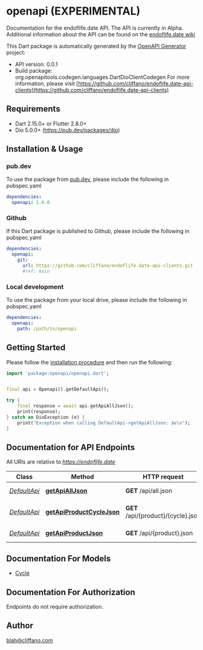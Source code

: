 # openapi (EXPERIMENTAL)
Documentation for the endoflife.date API. The API is currently in Alpha. Additional information about the API can be found on the [endoflife.date wiki](https://github.com/endoflife-date/endoflife.date/wiki)

This Dart package is automatically generated by the [OpenAPI Generator](https://openapi-generator.tech) project:

- API version: 0.0.1
- Build package: org.openapitools.codegen.languages.DartDioClientCodegen
For more information, please visit [https://github.com/cliffano/endoflife.date-api-clients](https://github.com/cliffano/endoflife.date-api-clients)

## Requirements

* Dart 2.15.0+ or Flutter 2.8.0+
* Dio 5.0.0+ (https://pub.dev/packages/dio)

## Installation & Usage

### pub.dev
To use the package from [pub.dev](https://pub.dev), please include the following in pubspec.yaml
```yaml
dependencies:
  openapi: 1.0.0
```

### Github
If this Dart package is published to Github, please include the following in pubspec.yaml
```yaml
dependencies:
  openapi:
    git:
      url: https://github.com/cliffano/endoflife.date-api-clients.git
      #ref: main
```

### Local development
To use the package from your local drive, please include the following in pubspec.yaml
```yaml
dependencies:
  openapi:
    path: /path/to/openapi
```

## Getting Started

Please follow the [installation procedure](#installation--usage) and then run the following:

```dart
import 'package:openapi/openapi.dart';


final api = Openapi().getDefaultApi();

try {
    final response = await api.getApiAllJson();
    print(response);
} catch on DioException (e) {
    print("Exception when calling DefaultApi->getApiAllJson: $e\n");
}

```

## Documentation for API Endpoints

All URIs are relative to *https://endoflife.date*

Class | Method | HTTP request | Description
------------ | ------------- | ------------- | -------------
[*DefaultApi*](doc/DefaultApi.md) | [**getApiAllJson**](doc/DefaultApi.md#getapialljson) | **GET** /api/all.json | All Products
[*DefaultApi*](doc/DefaultApi.md) | [**getApiProductCycleJson**](doc/DefaultApi.md#getapiproductcyclejson) | **GET** /api/{product}/{cycle}.json | Single cycle details
[*DefaultApi*](doc/DefaultApi.md) | [**getApiProductJson**](doc/DefaultApi.md#getapiproductjson) | **GET** /api/{product}.json | Get All Details


## Documentation For Models

 - [Cycle](doc/Cycle.md)


## Documentation For Authorization

Endpoints do not require authorization.


## Author

blah@cliffano.com

